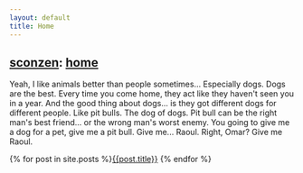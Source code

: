 ```yaml
---
layout: default
title: Home
---
```

## [sconzen](http://sconzen.github.io): [home](http://sconzen.github.io)

Yeah, I like animals better than people sometimes... Especially dogs. Dogs are the best. Every time you come home, they act like they haven't seen you in a year. And the good thing about dogs... is they got different dogs for different people. Like pit bulls. The dog of dogs. Pit bull can be the right man's best friend... or the wrong man's worst enemy. You going to give me a dog for a pet, give me a pit bull. Give me... Raoul. Right, Omar? Give me Raoul.

{% for post in site.posts %}[{{post.title}}]({{post.url}})
{% endfor %}